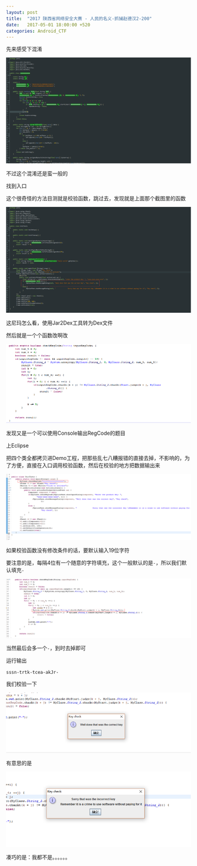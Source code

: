 ```yaml
---
layout: post
title:  "2017 陕西省网络安全大赛 - 人民的名义-抓捕赵德汉2-200"
date:   2017-05-01 18:00:00 +520
categories: Android_CTF
---
```


先来感受下混淆

![IMAGE](/assets/resources/43DC5F0EBCE7E9A15E5D4B0AE05BA517.png)

不过这个混淆还是蛮一般的

找到入口

这个很奇怪的方法目测就是校验函数，跳过去，发现就是上面那个截图里的函数

![IMAGE](/assets/resources/E363E7F113A8FD518C30B50C24154402.png)

这尼玛怎么看，使用Jar2Dex工具转为Dex文件

然后就是一个个函数改啊改

![IMAGE](/assets/resources/78FF1B49A127AE6AC18F9403802DBB25.png)

发现又是一个可以使用Console输出RegCode的题目

上Eclipse

把四个类全都拷贝进Demo工程，把那些乱七八糟报错的直接去掉，不影响的，为了方便，直接在入口调用校验函数，然后在校验的地方把数据输出来

![IMAGE](/assets/resources/58F94741A197562EB9943D409A36BBF3.png)

如果校验函数没有修改条件的话，要默认输入19位字符

要注意的是，每隔4位有一个随意的字符填充，这个一般默认的是`-`，所以我们默认填充`-`

![IMAGE](/assets/resources/0712644673D61679C801C643D1CA3823.png)

当然最后会多一个`-`，到时去掉即可

运行输出
```
sssn-trtk-tcea-akJr-
```

我们校验一下

![IMAGE](/assets/resources/540582EEBE09FF3EF95688B1CB27E9F7.png)

有意思的是

![IMAGE](/assets/resources/F0F3D6E75EAC359ADA1BB2D98DE34BCA.png)

凑巧的是：我都不是。。。。。。
